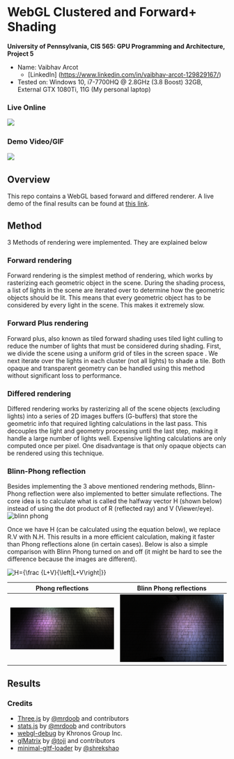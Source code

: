 

WebGL Clustered and Forward+ Shading
======================

**University of Pennsylvania, CIS 565: GPU Programming and Architecture, Project 5**

* Name: Vaibhav Arcot
  *  [LinkedIn] (https://www.linkedin.com/in/vaibhav-arcot-129829167/)
* Tested on: Windows 10, i7-7700HQ @ 2.8GHz (3.8 Boost) 32GB, External GTX 1080Ti, 11G (My personal laptop)

### Live Online

[![](img/thumb.png)](http://TODO.github.io/Project5B-WebGL-Deferred-Shading)

### Demo Video/GIF

[![](img/video.png)](TODO)

## Overview
This repo contains a WebGL based forward and differed renderer. A live demo of the final results can be found at [this link]( https://black-phoenix.github.io/Project6-WebGL-Clustered-Deferred-Forward-Plus/ ). 
## Method
3 Methods of rendering were implemented. They are explained below
### Forward rendering

Forward rendering is the simplest method of rendering, which works by rasterizing each geometric object in the scene. During the shading process, a list of lights in the scene are iterated over to determine how the geometric objects should be lit. This means that every geometric object has to be considered by every light in the scene. This makes it extremely slow.

### Forward Plus rendering

Forward plus, also known as tiled forward shading uses tiled light culling to reduce the number of lights that must be considered during shading. First, we divide the scene using a uniform grid of tiles in the screen space . We next iterate over the lights in each cluster (not all lights) to shade a tile.  Both opaque and transparent geometry can be handled  using this method without significant loss to performance. 

### Differed rendering

Differed rendering works by rasterizing all of the scene objects (excluding lights) into a series of 2D images buffers (G-buffers) that store the geometric info that required lighting calculations in the last pass. This decouples the light and geometry processing until the last step, making it handle a large number of lights well. Expensive lighting calculations are only computed once per pixel. One disadvantage is that only opaque objects can be rendered using this technique.

### Blinn-Phong reflection
Besides implementing the 3 above mentioned rendering methods, Blinn-Phong reflection were also implemented to better simulate reflections. The core idea is to calculate what is called the halfway vector H (shown below) instead of using the dot product of R (reflected ray) and V (Viewer/eye). 
![blinn phong]( https://upload.wikimedia.org/wikipedia/commons/thumb/0/01/Blinn_Vectors.svg/440px-Blinn_Vectors.svg.png )

Once we have H (can be calculated using the equation below), we replace R.V with N.H. This results in a more efficient calculation, making it faster than Phong reflections alone (in certain cases). Below is also a simple comparison with Blinn Phong turned on and off (it might be hard to see the difference because the images are different).

![H={\frac {L+V}{\left\|L+V\right\|}}](https://wikimedia.org/api/rest_v1/media/math/render/svg/07901c4d6d0ef78bd45a158ea268255a1199ce90)

| Phong reflections               | Blinn Phong reflections          |
| ------------------------------- | -------------------------------- |
| ![Phong](./imgs/phong_only.png) | ![Phong](./imgs/blinn_phong.png) |



## Results


### Credits

* [Three.js](https://github.com/mrdoob/three.js) by [@mrdoob](https://github.com/mrdoob) and contributors
* [stats.js](https://github.com/mrdoob/stats.js) by [@mrdoob](https://github.com/mrdoob) and contributors
* [webgl-debug](https://github.com/KhronosGroup/WebGLDeveloperTools) by Khronos Group Inc.
* [glMatrix](https://github.com/toji/gl-matrix) by [@toji](https://github.com/toji) and contributors
* [minimal-gltf-loader](https://github.com/shrekshao/minimal-gltf-loader) by [@shrekshao](https://github.com/shrekshao)
